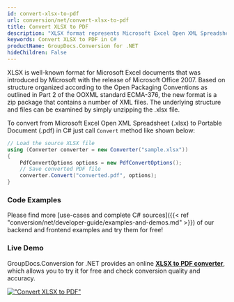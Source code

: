 ```yaml
---
id: convert-xlsx-to-pdf
url: conversion/net/convert-xlsx-to-pdf
title: Convert XLSX to PDF
description: "XLSX format represents Microsoft Excel Open XML Spreadsheet with .xlsx extension. Learn how to convert XLSX to PDF file programmatically in C# language using GroupDocs.Conversion for .NET library."
keywords: Convert XLSX to PDF in C#
productName: GroupDocs.Conversion for .NET
hideChildren: False
---
```


XLSX is well-known format for Microsoft Excel documents that was introduced by Microsoft with the release of Microsoft Office 2007. Based on structure organized according to the Open Packaging Conventions as outlined in Part 2 of the OOXML standard ECMA-376, the new format is a zip package that contains a number of XML files. The underlying structure and files can be examined by simply unzipping the .xlsx file.

To convert from Microsoft Excel Open XML Spreadsheet (.xlsx) to Portable Document (.pdf) in C# just call `Convert` method like shown below:

```csharp
// Load the source XLSX file
using (Converter converter = new Converter("sample.xlsx"))
{
    PdfConvertOptions options = new PdfConvertOptions();
    // Save converted PDF file
    converter.Convert("converted.pdf", options);
}
```

### Code Examples

Please find more [use-cases and complete C# sources]({{< ref "conversion/net/developer-guide/examples-and-demos.md" >}}) of our backend and frontend examples and try them for free!

### Live Demo

GroupDocs.Conversion for .NET provides an online [**XLSX to PDF converter**](https://products.groupdocs.app/conversion/xlsx-to-pdf), which allows you to try it for free and check conversion quality and accuracy.

[!["Convert XLSX to PDF"](conversion/net/images/convert-xlsx-to-pdf.png)](https://products.groupdocs.app/conversion/xlsx-to-pdf)